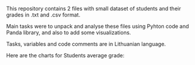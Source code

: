 This repository contains 2 files with small dataset of students and their grades in .txt and .csv format.

Main tasks were to unpack and analyse these files using Pyhton code and Panda library, and also to add some visualizations.

Tasks, variables and code comments are in Lithuanian language.

Here are the charts for Students average grade:
